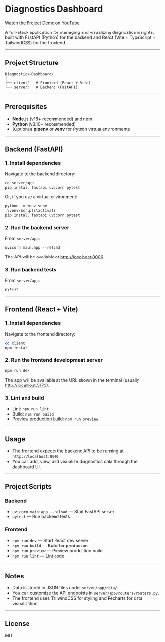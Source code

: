 # Diagnostics Dashboard

[Watch the Project Demo on YouTube](https://youtu.be/0CQukrB_WMY)

A full-stack application for managing and visualizing diagnostics insights, built with FastAPI (Python) for the backend and React (Vite + TypeScript + TailwindCSS) for the frontend.

---

## Project Structure

```
Diagnostics-Dashboard/
│
├── client/   # Frontend (React + Vite)
└── server/   # Backend (FastAPI)
```

---

## Prerequisites

- **Node.js** (v18+ recommended) and npm
- **Python** (v3.10+ recommended)
- (Optional) **pipenv** or **venv** for Python virtual environments

---

## Backend (FastAPI)

### 1. Install dependencies

Navigate to the backend directory:

```powershell
cd server/app
pip install fastapi uvicorn pytest
```

Or, if you use a virtual environment:

```powershell
python -m venv venv
.\venv\Scripts\activate
pip install fastapi uvicorn pytest
```

### 2. Run the backend server

From `server/app`:

```powershell
uvicorn main:app --reload
```

The API will be available at [http://localhost:8000](http://localhost:8000).

### 3. Run backend tests

From `server/app`:

```powershell
pytest
```

---

## Frontend (React + Vite)

### 1. Install dependencies

Navigate to the frontend directory:

```powershell
cd client
npm install
```

### 2. Run the frontend development server

```powershell
npm run dev
```

The app will be available at the URL shown in the terminal (usually [http://localhost:5173](http://localhost:5173)).

### 3. Lint and build

- Lint: `npm run lint`
- Build: `npm run build`
- Preview production build: `npm run preview`

---

## Usage

- The frontend expects the backend API to be running at `http://localhost:8000`.
- You can add, view, and visualize diagnostics data through the dashboard UI.

---

## Project Scripts

### Backend

- `uvicorn main:app --reload` — Start FastAPI server
- `pytest` — Run backend tests

### Frontend

- `npm run dev` — Start React dev server
- `npm run build` — Build for production
- `npm run preview` — Preview production build
- `npm run lint` — Lint code

---

## Notes

- Data is stored in JSON files under `server/app/data/`.
- You can customize the API endpoints in `server/app/routers/routers.py`.
- The frontend uses TailwindCSS for styling and Recharts for data visualization.

---

## License

MIT
